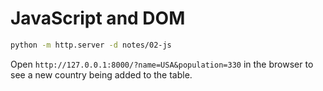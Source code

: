 # JavaScript and DOM

```bash
python -m http.server -d notes/02-js
```

Open `http://127.0.0.1:8000/?name=USA&population=330` in the browser to see a new country being added to the table.
